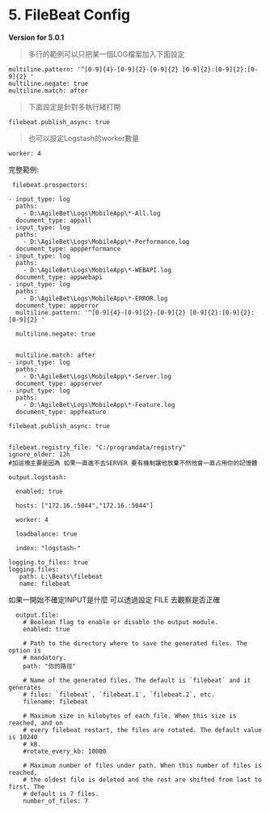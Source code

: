 # 5. FileBeat Config

**Version for 5.0.1**
>多行的範例可以只把某一個LOG檔案加入下面設定    
 
    multiline.pattern: '^[0-9]{4}-[0-9]{2}-[0-9]{2} [0-9]{2}:[0-9]{2}:[0-9]{2} '
    multiline.negate: true
    multiline.match: after  
>下面設定是針對多執行緒打開    

    filebeat.publish_async: true
> 也可以設定Logstash的worker數量

    worker: 4

完整範例:

     filebeat.prospectors:

    - input_type: log
      paths:
        - D:\AgileBet\Logs\MobileApp\*-All.log
      document_type: appall	
    - input_type: log
      paths:
        - D:\AgileBet\Logs\MobileApp\*-Performance.log
      document_type: appperformance	
    - input_type: log
      paths:
        - D:\AgileBet\Logs\MobileApp\*-WEBAPI.log
      document_type: appwebapi	  
    - input_type: log
      paths:
        - D:\AgileBet\Logs\MobileApp\*-ERROR.log
      document_type: apperror	 
      multiline.pattern: '^[0-9]{4}-[0-9]{2}-[0-9]{2} [0-9]{2}:[0-9]{2}:[0-9]{2} '

      multiline.negate: true


      multiline.match: after  
    - input_type: log
      paths:
        - D:\AgileBet\Logs\MobileApp\*-Server.log
      document_type: appserver	  
    - input_type: log
      paths:
        - D:\AgileBet\Logs\MobileApp\*-Feature.log
      document_type: appfeature	  

    filebeat.publish_async: true


    filebeat.registry_file: "C:/programdata/registry"
    ignore_older: 12h
    #加這塊主要是因為 如果一直進不去SERVER 要有機制讓他放棄不然他會一直占用你的記憶體

    output.logstash:

      enabled: true

      hosts: ["172.16.:5044","172.16.:5044"]

      worker: 4

      loadbalance: true

      index: "logstash-"

    logging.to_files: true
    logging.files:
       path: L:\Beats\filebeat
       name: filebeat

如果一開始不確定INPUT是什麼 可以透過設定 FILE 去觀察是否正確

      output.file:
        # Boolean flag to enable or disable the output module.
        enabled: true

        # Path to the directory where to save the generated files. The option is
        # mandatory.
        path: "你的路徑"

        # Name of the generated files. The default is `filebeat` and it generates
        # files: `filebeat`, `filebeat.1`, `filebeat.2`, etc.
        filename: filebeat

        # Maximum size in kilobytes of each file. When this size is reached, and on
        # every filebeat restart, the files are rotated. The default value is 10240
        # kB.
        #rotate_every_kb: 10000

        # Maximum number of files under path. When this number of files is reached,
        # the oldest file is deleted and the rest are shifted from last to first. The
        # default is 7 files.
        number_of_files: 7
